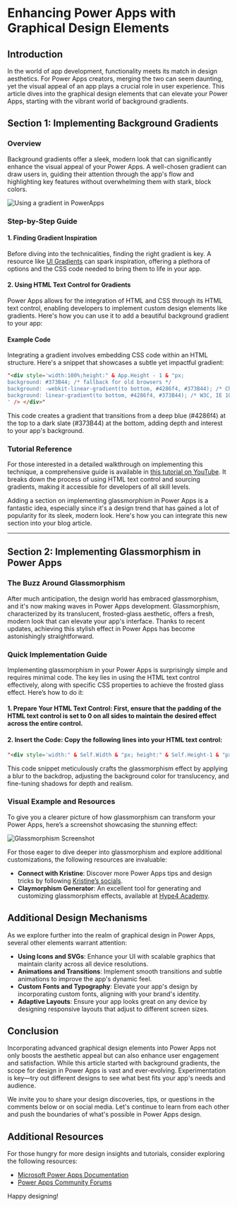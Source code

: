 # Enhancing Power Apps with Graphical Design Elements

## Introduction
In the world of app development, functionality meets its match in design aesthetics. For Power Apps creators, merging the two can seem daunting, yet the visual appeal of an app plays a crucial role in user experience. This article dives into the graphical design elements that can elevate your Power Apps, starting with the vibrant world of background gradients.

## Section 1: Implementing Background Gradients

### Overview
Background gradients offer a sleek, modern look that can significantly enhance the visual appeal of your Power Apps. A well-chosen gradient can draw users in, guiding their attention through the app's flow and highlighting key features without overwhelming them with stark, block colors.

![Using a gradient in PowerApps](https://github.com/rwilson504/Blogger/assets/7444929/9fce22ea-60a8-4ae0-b2f0-c87fbfee97e1)

### Step-by-Step Guide

#### 1. Finding Gradient Inspiration
Before diving into the technicalities, finding the right gradient is key. A resource like [UI Gradients](https://uigradients.com/#Shahabi) can spark inspiration, offering a plethora of options and the CSS code needed to bring them to life in your app.

#### 2. Using HTML Text Control for Gradients
Power Apps allows for the integration of HTML and CSS through its HTML text control, enabling developers to implement custom design elements like gradients. Here's how you can use it to add a beautiful background gradient to your app:

#### Example Code
Integrating a gradient involves embedding CSS code within an HTML structure. Here's a snippet that showcases a subtle yet impactful gradient:

```html
"<div style='width:100%;height:" & App.Height - 1 & "px;
background: #373B44; /* fallback for old browsers */
background: -webkit-linear-gradient(to bottom, #4286f4, #373B44); /* Chrome 10-25, Safari 5.1-6 */
background: linear-gradient(to bottom, #4286f4, #373B44); /* W3C, IE 10+/ Edge, Firefox 16+, Chrome 26+, Opera 12+, Safari 7+ */
' /> </div>"
```

This code creates a gradient that transitions from a deep blue (#4286f4) at the top to a dark slate (#373B44) at the bottom, adding depth and interest to your app's background.

### Tutorial Reference
For those interested in a detailed walkthrough on implementing this technique, a comprehensive guide is available in [this tutorial on YouTube](https://www.youtube.com/watch?v=k84FLaly5C8). It breaks down the process of using HTML text control and sourcing gradients, making it accessible for developers of all skill levels.

Adding a section on implementing glassmorphism in Power Apps is a fantastic idea, especially since it's a design trend that has gained a lot of popularity for its sleek, modern look. Here's how you can integrate this new section into your blog article.

---

## Section 2: Implementing Glassmorphism in Power Apps

### The Buzz Around Glassmorphism

After much anticipation, the design world has embraced glassmorphism, and it's now making waves in Power Apps development. Glassmorphism, characterized by its translucent, frosted-glass aesthetic, offers a fresh, modern look that can elevate your app's interface. Thanks to recent updates, achieving this stylish effect in Power Apps has become astonishingly straightforward.

### Quick Implementation Guide

Implementing glassmorphism in your Power Apps is surprisingly simple and requires minimal code. The key lies in using the HTML text control effectively, along with specific CSS properties to achieve the frosted glass effect. Here’s how to do it:

#### 1. **Prepare Your HTML Text Control**: First, ensure that the padding of the HTML text control is set to 0 on all sides to maintain the desired effect across the entire control.

#### 2. **Insert the Code**: Copy the following lines into your HTML text control:

```html
"<div style='width:" & Self.Width & "px; height:" & Self.Height-1 & "px; backdrop-filter: blur(5px); background-color: rgba(255, 255, 255, .4); border-radius: 20px 20px 0px 0px; box-shadow: 35px 35px 68px 0px rgba(158, 168, 182, 0.5), inset -2px -2px 16px 0px rgba(158, 168, 182, 0.6), inset 0px 11px 28px 0px rgb(255, 255, 255);'></div>"
```

This code snippet meticulously crafts the glassmorphism effect by applying a blur to the backdrop, adjusting the background color for translucency, and fine-tuning shadows for depth and realism.

### Visual Example and Resources

To give you a clearer picture of how glassmorphism can transform your Power Apps, here’s a screenshot showcasing the stunning effect:

![Glassmorphism Screenshot](https://github.com/rwilson504/Blogger/assets/7444929/fade1043-8ae8-4d6f-a3cf-d303f8e9e09b)

For those eager to dive deeper into glassmorphism and explore additional customizations, the following resources are invaluable:

- **Connect with Kristine**: Discover more Power Apps tips and design tricks by following [Kristine’s socials](https://linktr.ee/kristine94).
- **Claymorphism Generator**: An excellent tool for generating and customizing glassmorphism effects, available at [Hype4 Academy](https://hype4.academy/tools/claymorph).

## Additional Design Mechanisms

As we explore further into the realm of graphical design in Power Apps, several other elements warrant attention:

- **Using Icons and SVGs**: Enhance your UI with scalable graphics that maintain clarity across all device resolutions.
- **Animations and Transitions**: Implement smooth transitions and subtle animations to improve the app's dynamic feel.
- **Custom Fonts and Typography**: Elevate your app's design by incorporating custom fonts, aligning with your brand's identity.
- **Adaptive Layouts**: Ensure your app looks great on any device by designing responsive layouts that adjust to different screen sizes.

## Conclusion

Incorporating advanced graphical design elements into Power Apps not only boosts the aesthetic appeal but can also enhance user engagement and satisfaction. While this article started with background gradients, the scope for design in Power Apps is vast and ever-evolving. Experimentation is key—try out different designs to see what best fits your app's needs and audience.

We invite you to share your design discoveries, tips, or questions in the comments below or on social media. Let's continue to learn from each other and push the boundaries of what's possible in Power Apps design.

## Additional Resources

For those hungry for more design insights and tutorials, consider exploring the following resources:
- [Microsoft Power Apps Documentation](https://docs.microsoft.com/en-us/powerapps/)
- [Power Apps Community Forums](https://powerusers.microsoft.com/en-us/community)

Happy designing!
